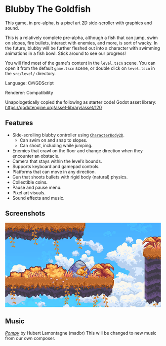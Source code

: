 # Blubby The Goldfish

This game, in pre-alpha, is a pixel art 2D side-scroller with graphics and sound.

This is a relatively complete pre-alpha, although a fish
that can jump, swim on slopes, fire bullets,
interact with enemies, and more, is sort of wacky.
In the future, blubby will be further fleshed out into a
character with swimming animations in a fish bowl. Stick
around to see our progress!

You will find most of the game's content in the `level.tscn` scene.
You can open it from the default `game.tscn` scene, or double
click on `level.tscn` in the `src/level/` directory.

Language: C#/GDScript

Renderer: Compatibility

Unapologetically copied the following as starter code!
Godot asset library: https://godotengine.org/asset-library/asset/120

## Features

- Side-scrolling blubby controller using [`CharacterBody2D`](https://docs.godotengine.org/en/latest/classes/class_characterbody2d.html).
    - Can swim on and snap to slopes.
    - Can shoot, including while jumping.
- Enemies that crawl on the floor and change direction when they encounter an obstacle.
- Camera that stays within the level’s bounds.
- Supports keyboard and gamepad controls.
- Platforms that can move in any direction.
- Gun that shoots bullets with rigid body (natural) physics.
- Collectible coins.
- Pause and pause menu.
- Pixel art visuals.
- Sound effects and music.

## Screenshots

![2D Platformer](screenshots/BlubbyPics0.1.png)

## Music

[*Pompy*](https://soundcloud.com/madbr/pompy) by Hubert Lamontagne (madbr)
This will be changed to new music from our own composer.
